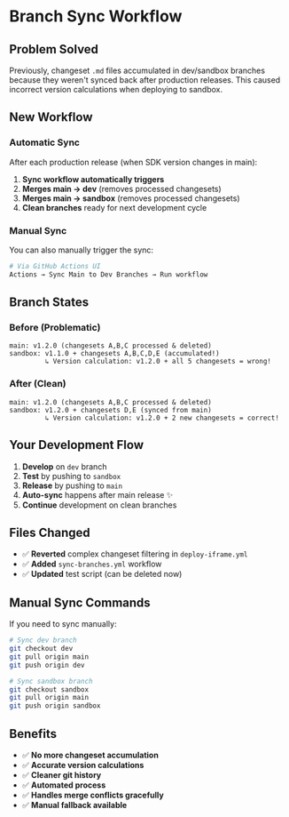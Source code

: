 # Branch Sync Workflow

## Problem Solved

Previously, changeset `.md` files accumulated in dev/sandbox branches because they weren't synced back after production releases. This caused incorrect version calculations when deploying to sandbox.

## New Workflow

### Automatic Sync
After each production release (when SDK version changes in main):
1. **Sync workflow automatically triggers** 
2. **Merges main → dev** (removes processed changesets)
3. **Merges main → sandbox** (removes processed changesets)
4. **Clean branches** ready for next development cycle

### Manual Sync
You can also manually trigger the sync:
```bash
# Via GitHub Actions UI
Actions → Sync Main to Dev Branches → Run workflow
```

## Branch States

### Before (Problematic)
```
main: v1.2.0 (changesets A,B,C processed & deleted)
sandbox: v1.1.0 + changesets A,B,C,D,E (accumulated!)
         ↳ Version calculation: v1.2.0 + all 5 changesets = wrong!
```

### After (Clean)
```
main: v1.2.0 (changesets A,B,C processed & deleted)  
sandbox: v1.2.0 + changesets D,E (synced from main)
         ↳ Version calculation: v1.2.0 + 2 new changesets = correct!
```

## Your Development Flow

1. **Develop** on `dev` branch
2. **Test** by pushing to `sandbox` 
3. **Release** by pushing to `main`
4. **Auto-sync** happens after main release ✨
5. **Continue** development on clean branches

## Files Changed

- ✅ **Reverted** complex changeset filtering in `deploy-iframe.yml`
- ✅ **Added** `sync-branches.yml` workflow
- ✅ **Updated** test script (can be deleted now)

## Manual Sync Commands

If you need to sync manually:

```bash
# Sync dev branch
git checkout dev
git pull origin main
git push origin dev

# Sync sandbox branch  
git checkout sandbox
git pull origin main
git push origin sandbox
```

## Benefits

- ✅ **No more changeset accumulation**
- ✅ **Accurate version calculations** 
- ✅ **Cleaner git history**
- ✅ **Automated process**
- ✅ **Handles merge conflicts gracefully**
- ✅ **Manual fallback available**